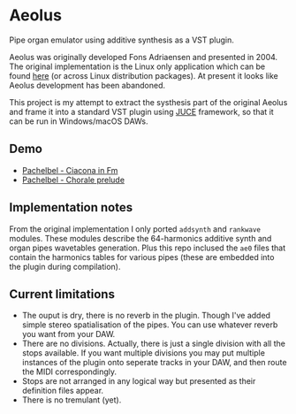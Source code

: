 # Aeolus
Pipe organ emulator using additive synthesis as a VST plugin.

Aeolus was originally developed Fons Adriaensen and presented in 2004. The original implementation is the Linux only application which can be found [here](https://kokkinizita.linuxaudio.org/linuxaudio/aeolus/) (or across Linux distribution packages). At present it looks like Aeolus development has been abandoned.

This project is my attempt to extract the systhesis part of the original Aeolus and frame it into a standard VST plugin using [JUCE](https://github.com/juce-framework/JUCE) framework, so that it can be run in Windows/macOS DAWs.

## Demo
- [Pachelbel - Ciacona in Fm](demo/Pachelbel_Ciacona_in_Fm.mp3)
- [Pachelbel - Chorale prelude](demo/Pachelbel_Chorale_prelude.mp3) 

## Implementation notes

From the original implementation I only ported `addsynth` and `rankwave` modules. These modules describe the 64-harmonics additive synth and organ pipes wavetables generation. Plus this repo inclused the `ae0` files that contain the harmonics tables for various pipes (these are embedded into the plugin during compilation).

## Current limitations
- The ouput is dry, there is no reverb in the plugin. Though I've added simple stereo spatialisation of the pipes. You can use whatever reverb you want from your DAW.
- There are no divisions. Actually, there is just a single division with all the stops available. If you want multiple divisions you may put multiple instances of the plugin onto seperate tracks in your DAW, and then route the MIDI correspondingly.
- Stops are not arranged in any logical way but presented as their definition files appear.
- There is no tremulant (yet).
